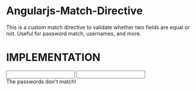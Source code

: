Angularjs-Match-Directive
==========================

This is a custom match directive to validate whether two fields are equal or not. Useful for password match, usernames, and more.

IMPLEMENTATION
==========================

<input name="password" ng-model="password" type="password"/>

<input name="confirmPassword" ng-model="confirmPassword" type="password" match="password"/>

<div ng-show="registerForm.confirmPassword.$error.match">
	 The passwords don't match!
</div>

